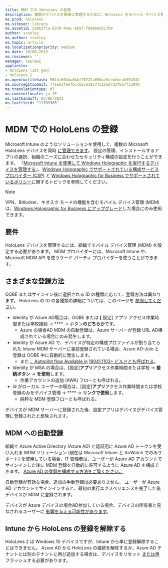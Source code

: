 ```yaml
---
title: MDM での HoloLens の登録
description: 複数のデバイスを簡単に管理するために、HoloLens をモバイル デバイス管理 (MDM) に登録する方法について説明します。
ms.prod: hololens
ms.sitesec: library
ms.assetid: 2a9b3fca-8370-44ec-8b57-fb98b8d317b0
author: scooley
ms.author: scooley
ms.topic: article
ms.localizationpriority: medium
ms.date: 10/06/2019
ms.reviewer: ''
manager: laurawi
appliesto:
- HoloLens (1st gen)
- HoloLens 2
ms.openlocfilehash: 5613c69bda8bbf70722a050ac5ce4ebeab95d332
ms.sourcegitcommit: 771e53feefbcc6bce18577515ad7d3f6a7f33840
ms.translationtype: MT
ms.contentlocale: ja-JP
ms.lasthandoff: 03/06/2021
ms.locfileid: "11399385"
---
```

# <a name="enroll-hololens-in-mdm"></a>MDM での HoloLens の登録

Microsoft Intune のようなソリューションを使用して、複数の Microsoft HoloLens デバイスを同時 [に管理できます](https://docs.microsoft.com/intune/windows-holographic-for-business)。 設定の管理、インストールするアプリの選択、組織のニーズに合わせたセキュリティ構成の設定を行うことができます。 「[Microsoft Intune を使用して Windows Holographic を実行するデバイスを管理する](https://docs.microsoft.com/intune/windows-holographic-for-business)」、[Windows Holographic でサポートされている構成サービス プロバイダー (CSP)](https://msdn.microsoft.com/windows/hardware/commercialize/customize/mdm/configuration-service-provider-reference#hololens) と [Windows Holographic for Business でサポートされているポリシー](https://msdn.microsoft.com/windows/hardware/commercialize/customize/mdm/policy-configuration-service-provider#hololenspolicies)に関するトピックを参照してください。

> [!NOTE]
> VPN、Bitlocker、キオスク モードの機能を含むモバイル デバイス管理 (MDM) は、[Windows Holographic for Business にアップグレード](hololens1-upgrade-enterprise.md)した場合にのみ使用できます。

## <a name="requirements"></a>要件

 HoloLens デバイスを管理するには、組織でモバイル デバイス管理 (MDM) を設定する必要があります。 MDM プロバイダーには、Microsoft Intune や、Microsoft MDM API を使うサード パーティ プロバイダーを使うことができます。
 
## <a name="different-ways-to-enroll"></a>さまざまな登録方法

OOBE またはサインイン後に選択される ID の種類に応じて、登録方法は異なります。 HoloLens の ID の各種類の詳細については、このページを [参照してください](hololens-identity.md)。

- Identity が Azure AD場合は、OOBE または **[** 設定] アプリ アクセス作業時間または学校接続  ->  ****  ->  ボタン**のどちらか**です。
    - Azure の場合AD MDM の自動登録は、Azure サーバーが登録 URL AD構成されている場合にのみ発生します。
- Identity が Azure AD で、デバイスが特定の構成プロファイルが割り当てられた Intune MDM サーバーに事前登録されている場合、Azure AD-Join と登録は OOBE 中に自動的に発生します。
    - また [、Autopilot flow Available in](hololens2-autopilot.md) [19041.1103+ ビルドとも呼ばれる](hololens-release-notes.md#windows-holographic-version-2004)。
- Identity が MSA の場合は、[設定]**アプリ**アクセス作業時間または学校  ->  **接続ボタン**  ->  **を使用**します。
    - 作業アカウントの追加 (AWA) フローとも呼ばれる。
- Id がローカル ユーザーの場合は、[設定]**アプリ**アクセス作業時間または学校登録のみをデバイス管理  ->  ****  ->  **リンクで使用**します。
    - 純粋な MDM 登録フローとも呼ばれる。

デバイスが MDM サーバーに登録された後、設定アプリはデバイスがデバイス管理に登録されたと反映されます。

## <a name="auto-enrollment-in-mdm"></a>MDM への自動登録

組織で Azure Active Directory (Azure AD) と認証用に Azure AD トークンを受け入れる MDM ソリューション (現在は Microsoft Intune と AirWatch でのみサポート) を使用している場合、IT 管理者は、ユーザーが Azure AD アカウントでサインインした後に MDM 登録を自動的に許可するように Azure AD を構成できます。 [Azure AD の登録を構成する方法をご覧ください。](https://docs.microsoft.com/mem/intune/enrollment/windows-enroll#enable-windows-10-automatic-enrollment)

自動登録が有効な場合、追加の手動登録は必要ありません。 ユーザーが Azure AD アカウントでサインインすると、最初の実行エクスペリエンスを完了した後デバイスが MDM に登録されます。

デバイスが Azure デバイスの場合AD参加している場合、デバイスの所有者と見なされるユーザーに [影響を与える可能性があります](security-adminless-os.md#device-owner)。

## <a name="unenroll-hololens-from-intune"></a>Intune から HoloLens の登録を解除する

HoloLens 2 は Windows 10 デバイスですが、Intune から単に登録解除することはできません。 Azure AD から HoloLens の接続を解除するか、Azure AD テナントとは別のテナントに再び追加する場合は、デバイスをリセット [または再](https://docs.microsoft.com/hololens/hololens-recovery#reset-the-device) フラッシュする必要があります。